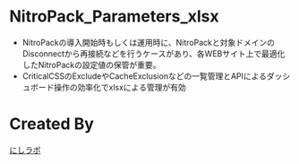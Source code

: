 # NitroPack_Parameters_xlsx

* NitroPackの導入開始時もしくは運用時に、NitroPackと対象ドメインのDisconnectから再接続などを行うケースがあり、各WEBサイト上で最適化したNitroPackの設定値の保管が重要。
* CriticalCSSのExcludeやCacheExclusionなどの一覧管理とAPIによるダッシュボード操作の効率化でxlsxによる管理が有効

# Created By

[にしラボ](https://4649-24.com)
